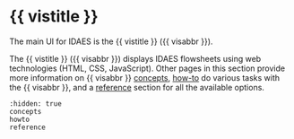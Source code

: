 # {{ vistitle }}
The main UI for IDAES is the {{ vistitle }} ({{ visabbr }}).

The {{ vistitle }} ({{ visabbr }}) displays IDAES flowsheets using web technologies (HTML, CSS, JavaScript).
Other pages in this section provide more information on {{ visabbr }} [concepts](#fv-concepts), [how-to](#fv-howto) do various
tasks with the {{ visabbr }}, and a [reference](#fv-ref) section for all the available options.

```{toctree}
:hidden: true
concepts
howto
reference
```